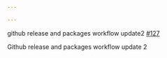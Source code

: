 ```yaml
---

---
```

    
github release and packages workflow update2 [#127](https://github.com/JantaeLeckie/monorepo-release-changesets/pull/127)
    
Github release and packages workflow update 2
